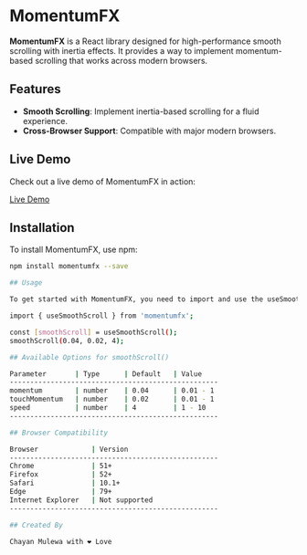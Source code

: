 # MomentumFX

**MomentumFX** is a React library designed for high-performance smooth scrolling with inertia effects. It provides a way to implement momentum-based scrolling that works across modern browsers.

## Features

- **Smooth Scrolling**: Implement inertia-based scrolling for a fluid experience.
- **Cross-Browser Support**: Compatible with major modern browsers.

## Live Demo

Check out a live demo of MomentumFX in action:

[Live Demo](https://momentumfx.vercel.app)

## Installation

To install MomentumFX, use npm:

```bash
npm install momentumfx --save

## Usage

To get started with MomentumFX, you need to import and use the useSmoothScroll hook : 

import { useSmoothScroll } from 'momentumfx';

const [smoothScroll] = useSmoothScroll();
smoothScroll(0.04, 0.02, 4);

## Available Options for smoothScroll()

Parameter	    | Type	    | Default	| Value
---------------------------------------------------
momentum	    | number	| 0.04	    | 0.01 - 1
touchMomentum   | number	| 0.02	    | 0.01 - 1
speed	        | number	| 4	        | 1 - 10
---------------------------------------------------

## Browser Compatibility

Browser             | Version
---------------------------------------------------
Chrome              | 51+
Firefox             | 52+
Safari              | 10.1+
Edge                | 79+
Internet Explorer	| Not supported
---------------------------------------------------

## Created By

Chayan Mulewa with ❤️ Love
